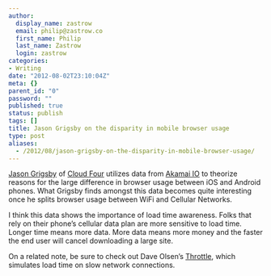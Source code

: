 ```yaml
---
author:
  display_name: zastrow
  email: philip@zastrow.co
  first_name: Philip
  last_name: Zastrow
  login: zastrow
categories:
- Writing
date: "2012-08-02T23:10:04Z"
meta: {}
parent_id: "0"
password: ""
published: true
status: publish
tags: []
title: Jason Grigsby on the disparity in mobile browser usage
type: post
aliases:
  - /2012/08/jason-grigsby-on-the-disparity-in-mobile-browser-usage/
---
```

<p><a href="http://www.twitter.com/grigs">Jason Grigsby</a> of <a href="http://www.cloudfour.com">Cloud Four</a> utilizes data from <a href="http://www.akamai.com">Akamai IO</a> to theorize reasons for the large difference in browser usage between iOS and Android phones. What Grigsby finds amongst this data becomes quite interesting once he splits browser usage between WiFi and Cellular Networks.</p>
<p>I think this data shows the importance of load time awareness. Folks that rely on their phone’s cellular data plan are more sensitive to load time. Longer time means more data. More data means more money and the faster the end user will cancel downloading a large site.</p>
<p>On a related note, be sure to check out Dave Olsen’s <a href="http://www.dmolsen.com/mobile-in-higher-ed/2012/07/10/introducing-throttle/">Throttle</a>, which simulates load time on slow network connections.</p>
